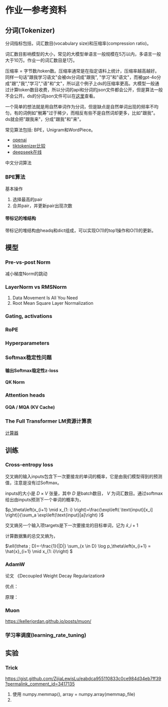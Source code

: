 # 作业一参考资料
## 分词(Tokenizer)
分词指标包括，词汇数目(vocabulary size)和压缩率(compression ratio)。

词汇数目影响模型的大小，常见的大模型单语言一般规模在5万以内，多语言一般大于10万。作业一的词汇数目是1万。

压缩率 = 字节数/token数。压缩率通常是在指定语料上统计，压缩率越高越好。同样一句话"跟我学习语文"会被ds分词成"跟我", "学习"和"语文"，而被gpt-4o分成"跟","我","学习","语"和"文"，所以这个例子上ds的压缩率更高。大模型一般通过计算token数目收费，所以分词的api和分词的json文件都会公开，但是算法一般不会公开。ds的分词json文件可以在[这里](https://api-docs.deepseek.com/quick_start/token_usage)查看。

一个简单的想法就是用自然单词作为分词，但是缺点是自然单词出现的频率不均匀，有的词例如"觥筹"过于稀少，而相反有些不是自然词却更多，比如"跟我"。ds就会把"跟我来"，分成"跟我"和"来"。

常见算法包括: BPE，Unigram和WordPiece。

- [openai](https://platform.openai.com/tokenizer)
- [tiktokenizer比较](https://tiktokenizer.vercel.app/)
- [deepseek在线](https://lunary.ai/deepseek-tokenizer) 

中文分词算法


### BPE算法
基本操作
1. 选择最高的pair
2. 合并pair，并更新pair出现次数

#### 带标记的堆结构
带标记的堆结构由headq和dict组成，可以实现O(1)的top1操作和O(1)的更新。

## 模型
### Pre-vs-post Norm
减小梯度Norm的跳动
### LayerNorm vs RMSNorm
1. Data Movement Is All You Need
2. Root Mean Square Layer Normalization
### Gating, activations

### RoPE

### Hyperparameters

### Softmax稳定性问题
#### 输出Softmax稳定性z-loss
#### QK Norm

### Attention heads

#### GQA / MQA (KV Cache)

#### 

### The Full Transformer LM资源计算表
[计算器](https://docs.google.com/spreadsheets/d/1LebxBI5lkoNdMFEBIOIEnHylSvvzoC8xvWMBcXwjy7U/edit?usp=sharing)

## 训练

### Cross-entropy loss
交叉熵的输入inputs包含下一次要接龙的单词的概率，它是由我们模型得到的预测值，注意是没有过Softmax。 

inputs的大小是 $D\times V$ 张量，其中 $D$ 是batch数目， $V$ 为词汇数目。通过softmax给出由inputs预测下一个单词的概率为，

$p_\theta\left(x_{i+1} \mid x_{1: i} \right)=\frac{\exp\left( \text{input}[x_i] \right)}{\sum_a \exp\left(\text{input}[a]\right) }$

交叉熵另一个输入项targets是下一次要接龙的目标单词，记为 $\hat{x}\_{i+1}$

计算数据集的总交叉熵为，

$\ell(\theta ; D)=-\frac{1}{|D|} \sum_{x \in D} \log p_\theta\left(x_{i+1} = \hat{x}\_{i+1} \mid x_{1: i}\right) $

### AdamW
论文 《Decoupled Weight Decay Regularization》

优点：

原理：


### Muon
https://kellerjordan.github.io/posts/muon/

### 学习率调度(learning_rate_tuning)

## 实验

### Trick
https://gist.github.com/ZijiaLewisLu/eabdca955110833c0ce984d34eb7ff39?permalink_comment_id=3417135
1. 使用 numpy.memmap(), array = numpy.array(memmap_file)
2. 
